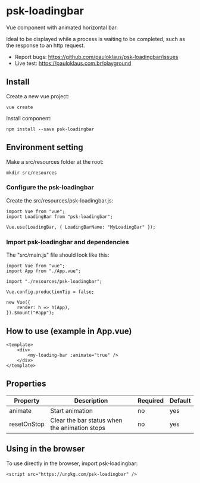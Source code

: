 # psk-loadingbar

Vue component with animated horizontal bar.

Ideal to be displayed while a process is waiting to be completed, such as the response to an http request. 

* Report bugs: https://github.com/pauloklaus/psk-loadingbar/issues
* Live test: https://pauloklaus.com.br/playground

## Install

Create a new vue project:
```
vue create
```

Install component:
```
npm install --save psk-loadingbar
```

## Environment setting

Make a src/resources folder at the root:
```
mkdir src/resources
```

### Configure the psk-loadingbar

Create the src/resources/psk-loadingbar.js:
```
import Vue from "vue";
import LoadingBar from "psk-loadingbar";

Vue.use(LoadingBar, { LoadingBarName: "MyLoadingBar" });
```

### Import psk-loadingbar and dependencies

The "src/main.js" file should look like this:
```
import Vue from "vue";
import App from "./App.vue";

import "./resources/psk-loadingbar";

Vue.config.productionTip = false;

new Vue({
    render: h => h(App),
}).$mount("#app");

```

## How to use (example in App.vue)
```
<template>
    <div>
        <my-loading-bar :animate="true" />
    </div>
</template>
```

## Properties

Property | Description | Required | Default
-|-|-|-
animate | Start animation | no | yes
resetOnStop | Clear the bar status when the animation stops  | no | yes

## Using in the browser

To use directly in the browser, import psk-loadingbar:
```
<script src="https://unpkg.com/psk-loadingbar" />
```
